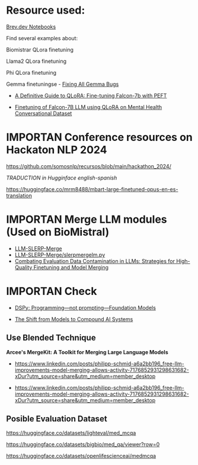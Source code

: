 # Resource used:

[Brev.dev Notebooks](https://github.com/brevdev/notebooks/blob/main/README.md)

 Find several examples about:

   Biomistrar QLora finetuning

   Llama2 QLora finetuning


   Phi QLora finetuning
   
   Gemma finetuningse 
     - [Fixing All Gemma Bugs](https://unsloth.ai/blog/gemma-bugs)

- [A Definitive Guide to QLoRA: Fine-tuning Falcon-7b with PEFT](https://medium.com/@amodwrites/a-definitive-guide-to-qlora-fine-tuning-falcon-7b-with-peft-78f500a1f337)

- [Finetuning of Falcon-7B LLM using QLoRA on Mental Health Conversational Dataset](https://github.com/iamarunbrahma/finetuned-qlora-falcon7b-medical)

# IMPORTAN Conference resources on Hackaton NLP 2024

https://github.com/somosnlp/recursos/blob/main/hackathon_2024/


*TRADUCTION in Hugginface english-spanish*

https://huggingface.co/mrm8488/mbart-large-finetuned-opus-en-es-translation


# IMPORTAN Merge LLM modules (Used on BioMistral) 

  - [LLM-SLERP-Merge](https://github.com/Digitous/LLM-SLERP-Merge)
  - [LLM-SLERP-Merge/slerpmergelm.py](https://github.com/Digitous/LLM-SLERP-Merge/blob/main/slerpmergelm.py)
  - [Combating Evaluation Data Contamination in LLMs: Strategies for High-Quality Finetuning and Model Merging ](https://huggingface.co/blog/rishiraj/merge-models-without-contamination#combating-evaluation-data-contamination-in-llms-strategies-for-high-quality-finetuning-and-model-merging)

#  IMPORTAN Check 
- [DSPy: Programming—not prompting—Foundation Models](https://github.com/stanfordnlp/dspy)

- [The Shift from Models to Compound AI Systems](https://bair.berkeley.edu/blog/2024/02/18/compound-ai-systems/)


## Use Blended Technique 

**Arcee's MergeKit: A Toolkit for Merging Large Language Models**
- https://www.linkedin.com/posts/philipp-schmid-a6a2bb196_free-llm-improvements-model-merging-allows-activity-7176852931298631682-xDur?utm_source=share&utm_medium=member_desktop

- https://www.linkedin.com/posts/philipp-schmid-a6a2bb196_free-llm-improvements-model-merging-allows-activity-7176852931298631682-xDur?utm_source=share&utm_medium=member_desktop


## Posible Evaluation Dataset 

https://huggingface.co/datasets/lighteval/med_mcqa

https://huggingface.co/datasets/bigbio/med_qa/viewer?row=0

https://huggingface.co/datasets/openlifescienceai/medmcqa



